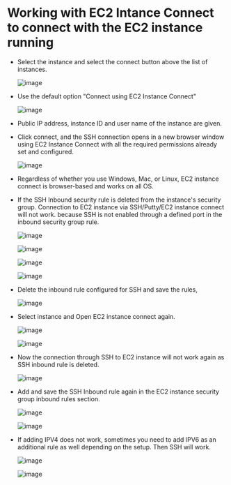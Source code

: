 # Working with EC2 Intance Connect to connect with the EC2 instance running

- Select the instance and select the connect button above the list of instances.

  ![image](https://github.com/user-attachments/assets/489e2b5d-91b3-4d17-9832-879f5a2049c4)

- Use the default option "Connect using EC2 Instance Connect"

  ![image](https://github.com/user-attachments/assets/e7dda773-8d52-4fe2-883b-0ab7121c1d36)

- Public IP address, instance ID and user name of the instance are given.

- Click connect, and the SSH connection opens in a new browser window using EC2 Instance Connect with all the required permissions already set and configured.

  ![image](https://github.com/user-attachments/assets/cc62a94d-9b47-4151-8495-6614cc1bda33)

- Regardless of whether you use Windows, Mac, or Linux, EC2 instance connect is browser-based and works on all OS.

- If the SSH Inbound security rule is deleted from the instance's security group. Connection to EC2 instance via SSH/Putty/EC2 instance connect will not work. because SSH is not enabled through a defined port in the inbound security group rule.

  ![image](https://github.com/user-attachments/assets/59da8f5f-b95e-419a-8c79-01207aeeaf84)

  ![image](https://github.com/user-attachments/assets/d75308d8-e884-4d85-82e7-999cf0ae6fd9)

  ![image](https://github.com/user-attachments/assets/d7eb955e-3d4c-4c90-bd45-a236f29a8e34)

  ![image](https://github.com/user-attachments/assets/067d0d8f-1c12-4bb2-a63c-28fd0052d03d)

- Delete the inbound rule configured for SSH and save the rules,

  ![image](https://github.com/user-attachments/assets/1f045180-34ea-4d09-a60f-672f61f36467)

- Select instance and Open EC2 instance connect again.

  ![image](https://github.com/user-attachments/assets/0b5fbd5d-4a0a-4780-b156-2b66a8433212)

  ![image](https://github.com/user-attachments/assets/1ee61e68-57e4-4df6-a719-ce0f6a8d93af)

- Now the connection through SSH to EC2 instance will not work again as SSH inbound rule is deleted.

  ![image](https://github.com/user-attachments/assets/7220d949-fe5b-4f1f-9341-0a285d7fc10e)

- Add and save the SSH Inbound rule again in the EC2 instance security group inbound rules section.

  ![image](https://github.com/user-attachments/assets/2547fd8d-6c99-4d92-8337-deb55aebd166)

  ![image](https://github.com/user-attachments/assets/d248bae8-9041-4b0c-ad1f-bd6b1ef52d70)

- If adding IPV4 does not work, sometimes you need to add IPV6 as an additional rule as well depending on the setup. Then SSH will work.

  ![image](https://github.com/user-attachments/assets/31b5f431-041d-4bf7-bc96-20e381708dc8)

  ![image](https://github.com/user-attachments/assets/24d946a2-ef38-4cf5-80bf-88f757aee260)











  



  




